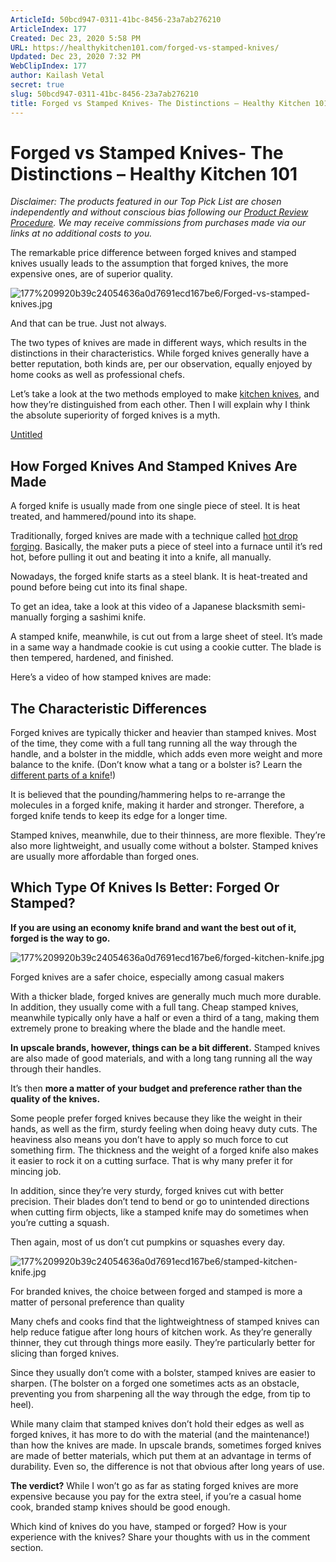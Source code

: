 ```yaml
---
ArticleId: 50bcd947-0311-41bc-8456-23a7ab276210
ArticleIndex: 177
Created: Dec 23, 2020 5:58 PM
URL: https://healthykitchen101.com/forged-vs-stamped-knives/
Updated: Dec 23, 2020 7:32 PM
WebClipIndex: 177
author: Kailash Vetal
secret: true
slug: 50bcd947-0311-41bc-8456-23a7ab276210
title: Forged vs Stamped Knives- The Distinctions – Healthy Kitchen 101
---
```

#  Forged vs Stamped Knives- The Distinctions – Healthy Kitchen 101
*Disclaimer: The products featured in our Top Pick List are chosen independently and without conscious bias following our [Product Review Procedure](https://healthykitchen101.com/product-review-procedures/). We may receive commissions from purchases made via our links at no additional costs to you.*

The remarkable price difference between forged knives and stamped knives usually leads to the assumption that forged knives, the more expensive ones, are of superior quality.

![177%209920b39c24054636a0d7691ecd167be6/Forged-vs-stamped-knives.jpg](177%209920b39c24054636a0d7691ecd167be6/Forged-vs-stamped-knives.jpg)

And that can be true. Just not always.

The two types of knives are made in different ways, which results in the distinctions in their characteristics. While forged knives generally have a better reputation, both kinds are, per our observation, equally enjoyed by home cooks as well as professional chefs.

Let’s take a look at the two methods employed to make [kitchen knives](https://healthykitchen101.com/best-kitchen-knives/), and how they’re distinguished from each other. Then I will explain why I think the absolute superiority of forged knives is a myth.

[Untitled](177%209920b39c24054636a0d7691ecd167be6/Untitled%20Database%206c234e24f36c4a699b8f89ef121e96d8.csv)

## How Forged Knives And Stamped Knives Are Made

A forged knife is usually made from one single piece of steel. It is heat treated, and hammered/pound into its shape.

Traditionally, forged knives are made with a technique called [hot drop forging](http://www.dropforging.net/why-drop-forging-is-hot-forging.html). Basically, the maker puts a piece of steel into a furnace until it’s red hot, before pulling it out and beating it into a knife, all manually.

Nowadays, the forged knife starts as a steel blank. It is heat-treated and pound before being cut into its final shape.

To get an idea, take a look at this video of a Japanese blacksmith semi-manually forging a sashimi knife.

A stamped knife, meanwhile, is cut out from a large sheet of steel. It’s made in a same way a handmade cookie is cut using a cookie cutter. The blade is then tempered, hardened, and finished.

Here’s a video of how stamped knives are made:

## The Characteristic Differences

Forged knives are typically thicker and heavier than stamped knives. Most of the time, they come with a full tang running all the way through the handle, and a bolster in the middle, which adds even more weight and more balance to the knife. (Don’t know what a tang or a bolster is? Learn the [different parts of a knife](https://healthykitchen101.com/parts-of-a-knife/)!)

It is believed that the pounding/hammering helps to re-arrange the molecules in a forged knife, making it harder and stronger. Therefore, a forged knife tends to keep its edge for a longer time.

Stamped knives, meanwhile, due to their thinness, are more flexible. They’re also more lightweight, and usually come without a bolster. Stamped knives are usually more affordable than forged ones.

## Which Type Of Knives Is Better: Forged Or Stamped?

**If you are using an economy knife brand and want the best out of it, forged is the way to go.**

![177%209920b39c24054636a0d7691ecd167be6/forged-kitchen-knife.jpg](177%209920b39c24054636a0d7691ecd167be6/forged-kitchen-knife.jpg)

Forged knives are a safer choice, especially among casual makers

With a thicker blade, forged knives are generally much much more durable. In addition, they usually come with a full tang. Cheap stamped knives, meanwhile typically only have a half or even a third of a tang, making them extremely prone to breaking where the blade and the handle meet.

**In upscale brands, however, things can be a bit different.** Stamped knives are also made of good materials, and with a long tang running all the way through their handles.

It’s then **more a matter of your budget and preference rather than the quality of the knives.**

Some people prefer forged knives because they like the weight in their hands, as well as the firm, sturdy feeling when doing heavy duty cuts. The heaviness also means you don’t have to apply so much force to cut something firm. The thickness and the weight of a forged knife also makes it easier to rock it on a cutting surface. That is why many prefer it for mincing job.

In addition, since they’re very sturdy, forged knives cut with better precision. Their blades don’t tend to bend or go to unintended directions when cutting firm objects, like a stamped knife may do sometimes when you’re cutting a squash.

Then again, most of us don’t cut pumpkins or squashes every day.

![177%209920b39c24054636a0d7691ecd167be6/stamped-kitchen-knife.jpg](177%209920b39c24054636a0d7691ecd167be6/stamped-kitchen-knife.jpg)

For branded knives, the choice between forged and stamped is more a matter of personal preference than quality

Many chefs and cooks find that the lightweightness of stamped knives can help reduce fatigue after long hours of kitchen work. As they’re generally thinner, they cut through things more easily. They’re particularly better for slicing than forged knives.

Since they usually don’t come with a bolster, stamped knives are easier to sharpen. (The bolster on a forged one sometimes acts as an obstacle, preventing you from sharpening all the way through the edge, from tip to heel).

While many claim that stamped knives don’t hold their edges as well as forged knives, it has more to do with the material (and the maintenance!) than how the knives are made. In upscale brands, sometimes forged knives are made of better materials, which put them at an advantage in terms of durability. Even so, the difference is not that obvious after long years of use.

**The verdict?** While I won’t go as far as stating forged knives are more expensive because you pay for the extra steel, if you’re a casual home cook, branded stamp knives should be good enough.

Which kind of knives do you have, stamped or forged? How is your experience with the knives? Share your thoughts with us in the comment section.
